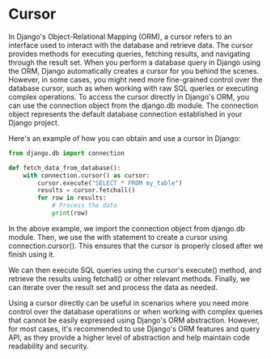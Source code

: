 # Cursor

In Django's Object-Relational Mapping (ORM), a cursor refers to an interface used to interact with the database and retrieve data. The cursor provides methods for executing queries, fetching results, and navigating through the result set. When you perform a database query in Django using the ORM, Django automatically creates a cursor for you behind the scenes. However, in some cases, you might need more fine-grained control over the database cursor, such as when working with raw SQL queries or executing complex operations. To access the cursor directly in Django's ORM, you can use the connection object from the django.db module. The connection object represents the default database connection established in your Django project.

Here's an example of how you can obtain and use a cursor in Django:

```python
from django.db import connection

def fetch_data_from_database():
    with connection.cursor() as cursor:
        cursor.execute("SELECT * FROM my_table")
        results = cursor.fetchall()
        for row in results:
            # Process the data
            print(row)
```

In the above example, we import the connection object from django.db module. Then, we use the with statement to create a cursor using connection.cursor(). This ensures that the cursor is properly closed after we finish using it.

We can then execute SQL queries using the cursor's execute() method, and retrieve the results using fetchall() or other relevant methods. Finally, we can iterate over the result set and process the data as needed.

Using a cursor directly can be useful in scenarios where you need more control over the database operations or when working with complex queries that cannot be easily expressed using Django's ORM abstraction. However, for most cases, it's recommended to use Django's ORM features and query API, as they provide a higher level of abstraction and help maintain code readability and security.